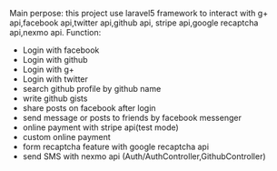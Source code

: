 Main perpose: this project use laravel5 framework to interact with g+ api,facebook api,twitter api,github api,
stripe api,google recaptcha api,nexmo api.
Function:

*  Login with facebook
*  Login with github
*  Login with g+
*  Login with twitter
*  search github profile by github name
*  write github gists
*  share posts on facebook after login
*  send message or posts to friends by facebook messenger
*  online payment with stripe api(test mode)
*  custom online payment
*  form recaptcha feature with google recaptcha api
*  send SMS with nexmo api
(Auth/AuthController,GithubController)


